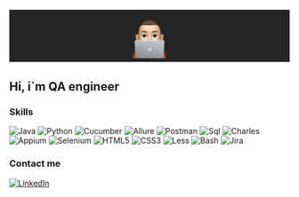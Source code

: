 [![Header](https://github.com/SamGruzdev/samgruzdev/blob/main/assets/Header.png)](http://samgruzdev.ru/)

## Hi, i`m QA engineer

### Skills
![Java](https://img.shields.io/badge/-Java-252525?style=for-the-badge&logo=Java&logoColor=F05033)
![Python](https://img.shields.io/badge/-Python-252525?style=for-the-badge&logo=Python&logoColor=6C9AC1)
![Cucumber](https://img.shields.io/badge/-Cucumber-252525?style=for-the-badge&logo=Cucumber&logoColor=22D888)
![Allure](https://img.shields.io/badge/-Allure-252525?style=for-the-badge&logo=Allure&logoColor=F05033)
![Postman](https://img.shields.io/badge/-Postman-252525?style=for-the-badge&logo=Postman&logoColor=FF931E)
![Sql](https://img.shields.io/badge/-Sql-252525?style=for-the-badge&logo=MySql&logoColor=0000)
![Charles](https://img.shields.io/badge/-Charles-252525?style=for-the-badge&logo=TorProject&logoColor=0000)
![Appium](https://img.shields.io/badge/-Appium-252525?style=for-the-badge&logo=Appium&logoColor=F05033)
![Selenium](https://img.shields.io/badge/-Selenium,Selenide-252525?style=for-the-badge&logo=Selenium&logoColor=0000)
![HTML5](https://img.shields.io/badge/-HTML5-252525?style=for-the-badge&logo=HTML5&logoColor=E44D26)
![CSS3](https://img.shields.io/badge/-CSS3-252525?style=for-the-badge&logo=CSS3&logoColor=264DE4)
![Less](https://img.shields.io/badge/-Less-252525?style=for-the-badge&logo=Less&logoColor=0000)
![Bash](https://img.shields.io/badge/-Bash-252525?style=for-the-badge&logo=GnuBash&logoColor=0000)
![Jira](https://img.shields.io/badge/-Jira-252525?style=for-the-badge&logo=Jira&logoColor=0A5FD9)

### Contact me
[![LinkedIn](https://img.shields.io/badge/-LinkedIn-252525?style=for-the-badge&logo=LinkedIn&logoColor=007BB6)](https://www.linkedin.com/in/samgruzdev/)
